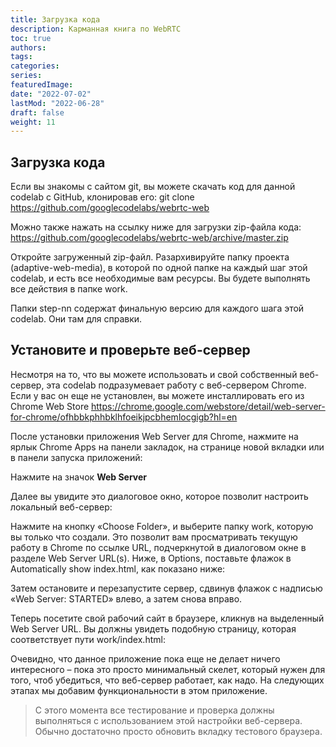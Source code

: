 ```yaml
---
title: Загрузка кода
description: Карманная книга по WebRTC
toc: true
authors:
tags: 
categories:
series:
featuredImage:
date: "2022-07-02"
lastMod: "2022-06-28"
draft: false
weight: 11
---
```


## Загрузка кода

Если вы знакомы с сайтом git, вы можете скачать код для данной codelab с GitHub, клонировав его:
git clone <https://github.com/googlecodelabs/webrtc-web>

Можно также нажать на ссылку ниже для загрузки zip-файла кода:
<https://github.com/googlecodelabs/webrtc-web/archive/master.zip>

Откройте загруженный zip-файл. Разархивируйте папку проекта (adaptive-web-media), в которой по одной папке на каждый шаг этой codelab, и есть все необходимые вам ресурсы.
Вы будете выполнять все действия в папке work.

Папки step-nn содержат финальную версию для каждого шага этой codelab. Они там для справки.

## Установите и проверьте веб-сервер

Несмотря на то, что вы можете использовать и свой собственный веб-сервер, эта codelab подразумевает работу с веб-сервером Chrome. Если у вас он еще не установлен, вы можете инсталлировать его из Chrome Web Store <https://chrome.google.com/webstore/detail/web-server-for-chrome/ofhbbkphhbklhfoeikjpcbhemlocgigb?hl=en>

После установки приложения Web Server для Chrome, нажмите на ярлык Chrome Apps на панели закладок, на странице новой вкладки или в панели запуска приложений:

Нажмите на значок **Web Server**

Далее вы увидите это диалоговое окно, которое позволит настроить локальный веб-сервер:

Нажмите на кнопку «Choose Folder», и выберите папку work, которую вы только что создали. Это позволит вам просматривать текущую работу в Chrome по ссылке URL, подчеркнутой в диалоговом окне в разделе Web Server URL(s).
Ниже, в Options, поставьте флажок в Automatically show index.html, как показано ниже:

Затем остановите и перезапустите сервер, сдвинув флажок с надписью «Web Server: STARTED» влево, а затем снова вправо.

Теперь посетите свой рабочий сайт в браузере, кликнув на выделенный Web Server URL. Вы должны увидеть подобную страницу, которая соответствует пути work/index.html:

Очевидно, что данное приложение пока еще не делает ничего интересного – пока это просто минимальный скелет, который нужен для того, чтоб убедиться, что веб-сервер работает, как надо. На следующих этапах мы добавим функциональности в этом приложение.

> С этого момента все тестирование и проверка должны выполняться с использованием этой настройки веб-сервера. Обычно достаточно просто обновить вкладку тестового браузера.
